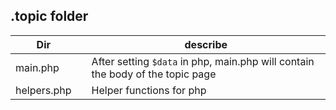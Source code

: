 ## .topic folder

| Dir | | describe |
|---|---|---|
| main.php | | After setting `$data` in php, main.php will contain the body of the topic page |
| helpers.php | | Helper functions for php |